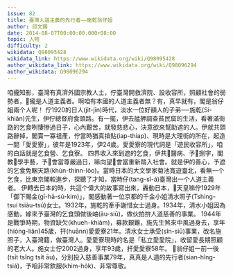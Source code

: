 ```yaml
---
issue: 82
title: 臺灣人道主義的先行者——施乾翁仔姐
author: 邱文錫
date: 2014-08-07T00:00:00.000+08:00
topic: 人物
difficulty: 2
wikidata: Q98095428
wikidata_link: https://www.wikidata.org/wiki/Q98095428
author_wikidata_link: https://www.wikidata.org/wiki/Q98096294
author_wikidata: Q98096294
---
```

咱攏知影，臺灣有真濟外國宗教人士，佇臺灣開救濟院、設收容所，照顧社會的弱勢者，𪜶攏是人道主義者。啊咱有本國的人道主義者無？有，真早就有，閣是翁仔姐兩个人呢！
佇1920的日人(jı̍t-jîn)時代，淡水一位好額人的子弟──施乾(Si-khiân)先生，伊佇總督府食頭路。有一擺，伊去艋舺調查貧民窟的生活，看著滿街路的乞食咧悽慘過日子，心內艱苦，就發慈悲心，決意欲來幫助遮的人。伊就共頭路辭掉，閣賣一寡祖產，佇當時猶真揜貼(iap-thiap)、現時是大理街的所在，起造一間「愛愛寮」，彼年是1923年，伊24歲。愛愛寮的現代詞是「遊民收容所」，咱的白話就是乞食營、乞食寮。
四界收入來到遮的乞食，伊共𪜶醫病、予𪜶捌字，閣教𪜶學手藝，予𪜶會當尊嚴過日，嘛向望𪜶會當重新踏入社會。就是伊的善心，予遮的乞食免睏天路(khùn-thinn-lōo)。當時日本的大文學家菊池寬遊臺北，看無一个乞食，比東京閣較進步，探聽了才知，當時仔(tang-sî-á)臺灣出一个人道主義者。
伊轉去日本的時，共這个偉大的故事寫出來，轟動日本，𪜶天皇嘛佇1929年「御下賜金(gī-hā-sù-kim)」，閣感動著一位京都的千金小姐清水照子(Tshing-tsuí tsiàu-tsú)女士。1932年，施乾的牽手謝惜女士過身。1934年，清水小姐因為感動，嫁來予臺灣的乞食頭做後岫(āu-siū)，做伙拍拚人道慈善的事業。
1944年是戰爭時期，物資缺欠(khueh-khiàm)，募款艱難，施先生煞來中風過身去，享年(hióng-liân)45歲，扞(huānn)愛愛寮21年。清水女士承受(sîn-siū)事業，改名施照子，入臺灣籍，做臺灣人。愛愛寮現時的名是「私立愛愛院」，收留愛長期照顧的老大人。施女士佇2002過身，享年93歲，扞愛愛寮58年。
𪜶翁仔姐一前一後(tsı̍t tsîng tsı̍t āu)，分別投入慈善事業79年，真真是人道的先行者(sian-hîng-tsiá)，予咱非常欽服(khim-ho̍k)、非常尊敬。